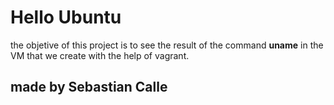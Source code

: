 # Hello Ubuntu

the objetive of this project is to see the result of the command **uname** in the VM that we create with the help of vagrant.

## made by Sebastian Calle
